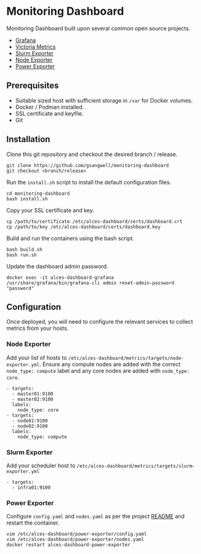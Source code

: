 # Monitoring Dashboard
Monitoring Dashboard built upon several common open source projects.
- [Grafana](https://github.com/grafana/grafana)
- [Victoria Metrics](https://github.com/VictoriaMetrics/VictoriaMetrics)
- [Slurm Exporter](https://github.com/vpenso/prometheus-slurm-exporter)
- [Node Exporter](https://github.com/prometheus/node_exporter)
- [Power Exporter](https://github.com/openflighthpc/power-exporter)

## Prerequisites
- Suitable sized host with sufficient storage in `/var` for Docker volumes.
- Docker / Podman installed.
- SSL certificate and keyfile.
- Git

## Installation
Clone this git repository and checkout the desired branch / release.
```
git clone https://github.com/gsangwell/monitoring-dashboard
git checkout <branch/release>
```

Run the `install.sh` script to install the default configuration files.
```
cd monitoring-dashboard
bash install.sh
```

Copy your SSL certificate and key.
```
cp /path/to/certificate /etc/alces-dashboard/certs/dashboard.crt
cp /path/to/key /etc/alces-dashboard/certs/dashboard.key
```

Build and run the containers using the bash script.
```
bash build.sh
bash run.sh
```

Update the dashboard admin password.
```
docker exec -it alces-dashboard-grafana /usr/share/grafana/bin/grafana-cli admin reset-admin-password "password"
```

## Configuration
Once deployed, you will need to configure the relevant services to collect metrics from your hosts.

### Node Exporter
Add your list of hosts to `/etc/alces-dashboard/metrics/targets/node-exporter.yml`. Ensure any compute nodes are added with the correct `node_type: compute` label and any core nodes are added with `node_type: core`.
```
- targets:
  - master01:9100
  - master02:9100
  labels:
    node_type: core
- targets:
  - node01:9100
  - node02:9100
  labels:
    node_type: compute
```

### Slurm Exporter
Add your scheduler host to `/etc/alces-dashboard/metrics/targets/slurm-exporter.yml`
```
- targets:
  - infra01:9100
```

### Power Exporter
Configure `config.yaml` and `nodes.yaml` as per the project [README](https://github.com/openflighthpc/power-exporter/blob/master/README.md) and restart the container.
```
vim /etc/alces-dashboard/power-exporter/config.yaml
vim /etc/alces-dashboard/power-exporter/nodes.yaml
docker restart alces-dashboard-power-exporter
```

